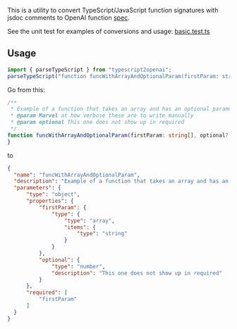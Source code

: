 This is a utility to convert TypeScript/JavaScript function signatures with jsdoc comments to OpenAI function [spec](https://platform.openai.com/docs/api-reference/chat/create#chat/create-functions).

See the unit test for examples of conversions and usage: [basic.test.ts](./src/test/basic.test.ts)

## Usage
```typescript
import { parseTypeScript } from "typescript2openai";
parseTypeScript("function funcWithArrayAndOptionalParam(firstParam: string[], optional?: number) {}");
```


Go from this:

```typescript
/**
 * Example of a function that takes an array and has an optional parameter
 * @param Marvel at how verbose these are to write manually
 * @param optional This one does not show up in required
 */
function funcWithArrayAndOptionalParam(firstParam: string[], optional?: number) {
}
```

to

```json
{
  "name": "funcWithArrayAndOptionalParam",
  "description": "Example of a function that takes an array and has an optional parameter",
  "parameters": {
      "type": "object",
      "properties": {
          "firstParam": {
              "type": {
                  "type": "array",
                  "items": {
                      "type": "string"
                  }
              }
          },
          "optional": {
              "type": "number",
              "description": "This one does not show up in required"
          }
      },
      "required": [
          "firstParam"
      ]
  }
}
```